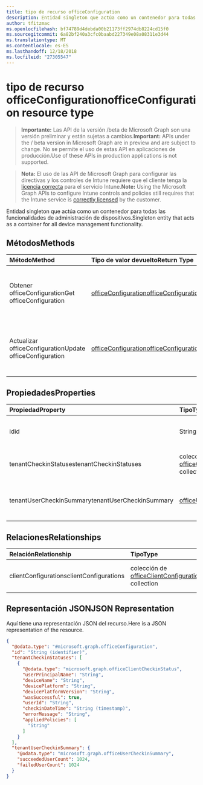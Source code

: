 ```yaml
---
title: tipo de recurso officeConfiguration
description: Entidad singleton que actúa como un contenedor para todas las funcionalidades de administración de dispositivos.
author: tfitzmac
ms.openlocfilehash: bf74789d4debda00b21173ff2974db8224cd15f0
ms.sourcegitcommit: 6a82bf240a3cfc0baabd227349e08a08311e3d44
ms.translationtype: MT
ms.contentlocale: es-ES
ms.lasthandoff: 12/18/2018
ms.locfileid: "27305547"
---
```

# <a name="officeconfiguration-resource-type"></a><span data-ttu-id="e649a-103">tipo de recurso officeConfiguration</span><span class="sxs-lookup"><span data-stu-id="e649a-103">officeConfiguration resource type</span></span>

> <span data-ttu-id="e649a-104">**Importante:** Las API de la versión /beta de Microsoft Graph son una versión preliminar y están sujetas a cambios.</span><span class="sxs-lookup"><span data-stu-id="e649a-104">**Important:** APIs under the / beta version in Microsoft Graph are in preview and are subject to change.</span></span> <span data-ttu-id="e649a-105">No se permite el uso de estas API en aplicaciones de producción.</span><span class="sxs-lookup"><span data-stu-id="e649a-105">Use of these APIs in production applications is not supported.</span></span>

> <span data-ttu-id="e649a-106">**Nota:** El uso de las API de Microsoft Graph para configurar las directivas y los controles de Intune requiere que el cliente tenga la [licencia correcta](https://go.microsoft.com/fwlink/?linkid=839381) para el servicio Intune.</span><span class="sxs-lookup"><span data-stu-id="e649a-106">**Note:** Using the Microsoft Graph APIs to configure Intune controls and policies still requires that the Intune service is [correctly licensed](https://go.microsoft.com/fwlink/?linkid=839381) by the customer.</span></span>

<span data-ttu-id="e649a-107">Entidad singleton que actúa como un contenedor para todas las funcionalidades de administración de dispositivos.</span><span class="sxs-lookup"><span data-stu-id="e649a-107">Singleton entity that acts as a container for all device management functionality.</span></span>
## <a name="methods"></a><span data-ttu-id="e649a-108">Métodos</span><span class="sxs-lookup"><span data-stu-id="e649a-108">Methods</span></span>
|<span data-ttu-id="e649a-109">Método</span><span class="sxs-lookup"><span data-stu-id="e649a-109">Method</span></span>|<span data-ttu-id="e649a-110">Tipo de valor devuelto</span><span class="sxs-lookup"><span data-stu-id="e649a-110">Return Type</span></span>|<span data-ttu-id="e649a-111">Descripción</span><span class="sxs-lookup"><span data-stu-id="e649a-111">Description</span></span>|
|:---|:---|:---|
|<span data-ttu-id="e649a-112">Obtener officeConfiguration</span><span class="sxs-lookup"><span data-stu-id="e649a-112">Get officeConfiguration</span></span>|[<span data-ttu-id="e649a-113">officeConfiguration</span><span class="sxs-lookup"><span data-stu-id="e649a-113">officeConfiguration</span></span>](../resources/intune-cirrus-officeconfiguration.md)|<span data-ttu-id="e649a-114">Leer las propiedades y las relaciones del objeto [officeConfiguration](../resources/intune-cirrus-officeconfiguration.md) .</span><span class="sxs-lookup"><span data-stu-id="e649a-114">Read properties and relationships of the [officeConfiguration](../resources/intune-cirrus-officeconfiguration.md) object.</span></span>|
|<span data-ttu-id="e649a-115">Actualizar officeConfiguration</span><span class="sxs-lookup"><span data-stu-id="e649a-115">Update officeConfiguration</span></span>|[<span data-ttu-id="e649a-116">officeConfiguration</span><span class="sxs-lookup"><span data-stu-id="e649a-116">officeConfiguration</span></span>](../resources/intune-cirrus-officeconfiguration.md)|<span data-ttu-id="e649a-117">Actualizar las propiedades de un objeto [officeConfiguration](../resources/intune-cirrus-officeconfiguration.md) .</span><span class="sxs-lookup"><span data-stu-id="e649a-117">Update the properties of a [officeConfiguration](../resources/intune-cirrus-officeconfiguration.md) object.</span></span>|

## <a name="properties"></a><span data-ttu-id="e649a-118">Propiedades</span><span class="sxs-lookup"><span data-stu-id="e649a-118">Properties</span></span>
|<span data-ttu-id="e649a-119">Propiedad</span><span class="sxs-lookup"><span data-stu-id="e649a-119">Property</span></span>|<span data-ttu-id="e649a-120">Tipo</span><span class="sxs-lookup"><span data-stu-id="e649a-120">Type</span></span>|<span data-ttu-id="e649a-121">Descripción</span><span class="sxs-lookup"><span data-stu-id="e649a-121">Description</span></span>|
|:---|:---|:---|
|<span data-ttu-id="e649a-122">id</span><span class="sxs-lookup"><span data-stu-id="e649a-122">id</span></span>|<span data-ttu-id="e649a-123">String</span><span class="sxs-lookup"><span data-stu-id="e649a-123">String</span></span>|<span data-ttu-id="e649a-124">Identificador de la configuración de office.</span><span class="sxs-lookup"><span data-stu-id="e649a-124">Id of the office configuration.</span></span>|
|<span data-ttu-id="e649a-125">tenantCheckinStatuses</span><span class="sxs-lookup"><span data-stu-id="e649a-125">tenantCheckinStatuses</span></span>|<span data-ttu-id="e649a-126">colección de [officeClientCheckinStatus](../resources/intune-cirrus-officeclientcheckinstatus.md)</span><span class="sxs-lookup"><span data-stu-id="e649a-126">[officeClientCheckinStatus](../resources/intune-cirrus-officeclientcheckinstatus.md) collection</span></span>|<span data-ttu-id="e649a-127">Lista de comprobación de estado del cliente de office.</span><span class="sxs-lookup"><span data-stu-id="e649a-127">List of office Client check-in status.</span></span>|
|<span data-ttu-id="e649a-128">tenantUserCheckinSummary</span><span class="sxs-lookup"><span data-stu-id="e649a-128">tenantUserCheckinSummary</span></span>|[<span data-ttu-id="e649a-129">officeUserCheckinSummary</span><span class="sxs-lookup"><span data-stu-id="e649a-129">officeUserCheckinSummary</span></span>](../resources/intune-cirrus-officeusercheckinsummary.md)|<span data-ttu-id="e649a-130">Entidad que describe el inquilino de verificación estatuas</span><span class="sxs-lookup"><span data-stu-id="e649a-130">Entity that describes tenant check-in statues</span></span>|

## <a name="relationships"></a><span data-ttu-id="e649a-131">Relaciones</span><span class="sxs-lookup"><span data-stu-id="e649a-131">Relationships</span></span>
|<span data-ttu-id="e649a-132">Relación</span><span class="sxs-lookup"><span data-stu-id="e649a-132">Relationship</span></span>|<span data-ttu-id="e649a-133">Tipo</span><span class="sxs-lookup"><span data-stu-id="e649a-133">Type</span></span>|<span data-ttu-id="e649a-134">Descripción</span><span class="sxs-lookup"><span data-stu-id="e649a-134">Description</span></span>|
|:---|:---|:---|
|<span data-ttu-id="e649a-135">clientConfigurations</span><span class="sxs-lookup"><span data-stu-id="e649a-135">clientConfigurations</span></span>|<span data-ttu-id="e649a-136">colección de [officeClientConfiguration](../resources/intune-cirrus-officeclientconfiguration.md)</span><span class="sxs-lookup"><span data-stu-id="e649a-136">[officeClientConfiguration](../resources/intune-cirrus-officeclientconfiguration.md) collection</span></span>|<span data-ttu-id="e649a-137">Lista de configuración de cliente de office.</span><span class="sxs-lookup"><span data-stu-id="e649a-137">List of office Client configuration.</span></span>|

## <a name="json-representation"></a><span data-ttu-id="e649a-138">Representación JSON</span><span class="sxs-lookup"><span data-stu-id="e649a-138">JSON Representation</span></span>
<span data-ttu-id="e649a-139">Aquí tiene una representación JSON del recurso.</span><span class="sxs-lookup"><span data-stu-id="e649a-139">Here is a JSON representation of the resource.</span></span>
<!-- {
  "blockType": "resource",
  "keyProperty": "id",
  "@odata.type": "microsoft.graph.officeConfiguration"
}
-->
``` json
{
  "@odata.type": "#microsoft.graph.officeConfiguration",
  "id": "String (identifier)",
  "tenantCheckinStatuses": [
    {
      "@odata.type": "microsoft.graph.officeClientCheckinStatus",
      "userPrincipalName": "String",
      "deviceName": "String",
      "devicePlatform": "String",
      "devicePlatformVersion": "String",
      "wasSuccessful": true,
      "userId": "String",
      "checkinDateTime": "String (timestamp)",
      "errorMessage": "String",
      "appliedPolicies": [
        "String"
      ]
    }
  ],
  "tenantUserCheckinSummary": {
    "@odata.type": "microsoft.graph.officeUserCheckinSummary",
    "succeededUserCount": 1024,
    "failedUserCount": 1024
  }
}
```



